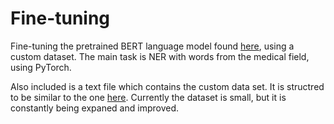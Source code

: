 # Fine-tuning

Fine-tuning the pretrained BERT language model found [here](https://huggingface.co/dumitrescustefan/bert-base-romanian-uncased-v1), using a custom dataset. The main task is NER with words from the medical field, using PyTorch.

Also included is a text file which contains the custom data set. It is structred to be similar to the one [here](https://huggingface.co/datasets/ronec). Currently the dataset is small, but it is constantly being expaned and improved.
